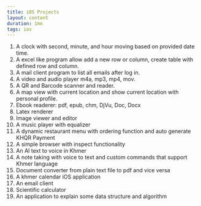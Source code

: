 ```yaml
---
title: iOS Projects
layout: content
duration: 1mn
tags: ios
---
```


1. A clock with second, minute, and hour moving based on provided date time.
2. A excel like program allow add a new row or column, create table with defined row and column.
3. A mail client program to list all emails after log in.
4. A video and audio player m4a, mp3, mp4, mov.
5. A QR and Barcode scanner and reader.
6. A map view with current location and show current location with personal profile.
7. Ebook readerer: pdf, epub, chm, DjVu, Doc, Docx
8. Latex renderer
9. Image viewer and editor
10. A music player with equalizer
11. A dynamic restaurant menu with ordering function and auto generate KHQR Payment
12. A simple browser with inspect functionality
13. An AI text to voice in Khmer
14. A note taking with voice to text and custom commands that support Khmer language
15. Document converter from plain text file to pdf and vice versa
16. A khmer calendar iOS application
17. An email client
18. Scientific calculator
19. An application to explain some data structure and algorithm